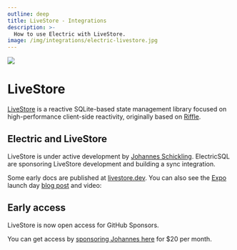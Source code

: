 ```yaml
---
outline: deep
title: LiveStore - Integrations
description: >-
  How to use Electric with LiveStore.
image: /img/integrations/electric-livestore.jpg
---
```


<img src="/img/integrations/livestore.svg" class="product-icon" />

# LiveStore

[LiveStore](https://github.com/livestorejs) is a reactive SQLite-based state management library focused on high-performance client-side reactivity, originally based on [Riffle](https://riffle.systems).

## Electric and LiveStore

LiveStore is under active development by [Johannes Schickling](https://x.com/schickling). ElectricSQL are sponsoring LiveStore development and building a sync integration.

Some early docs are published at [livestore.dev](https://livestore.dev/getting-started/react-web). You can also see the [Expo](./expo) launch day [blog post](https://expo.dev/blog/local-first-application-development-with-livestore) and video:

<div style="max-width: 512px; margin: 12px 0">
  <div class="embed-container">
    <YoutubeEmbed video-id="zQIhJqYU1Qw" />
  </div>
</div>

## Early access

LiveStore is now open access for GitHub Sponsors.

You can get access by [sponsoring Johannes here](https://github.com/sponsors/schickling) for $20 per month.